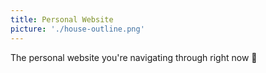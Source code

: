 ```yaml
---
title: Personal Website
picture: './house-outline.png'
---
```


The personal website you're navigating through right now 🚀